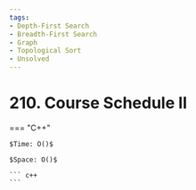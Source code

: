 ```yaml
---
tags:
- Depth-First Search
- Breadth-First Search
- Graph
- Topological Sort
- Unsolved
---
```



# 210. Course Schedule II

=== "C++"

    $Time: O()$

    $Space: O()$

    ``` c++
    ```